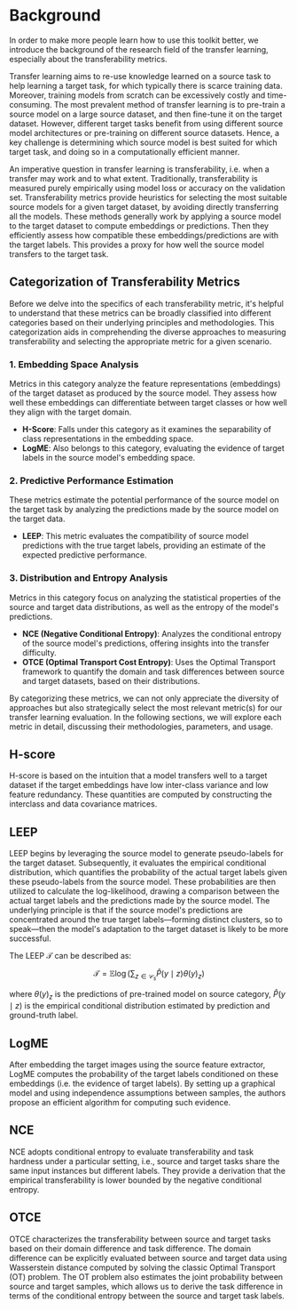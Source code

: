 # Background

In order to make more people learn how to use this toolkit better, we introduce the background of the research field of the transfer learning, especially about the transferability metrics.

Transfer learning aims to re-use knowledge learned on a source task to help learning a target task, for which typically there is scarce training data. Moreover, training models from scratch can be excessively costly and time-consuming. The most prevalent method of transfer learning is to pre-train a source model on a large source dataset, and then fine-tune it on the target dataset. However, different target tasks benefit from using different source model architectures or pre-training on different source datasets. Hence, a key challenge is determining which source model is best suited for which target task, and doing so in a computationally efficient manner.

An imperative question in transfer learning is transferability, i.e. when a transfer may work and to what extent. Traditionally, transferability is measured purely empirically using model loss or accuracy on the validation set. Transferability metrics provide heuristics for selecting the most suitable source models for a given target dataset, by avoiding directly transferring all the models. These methods generally work by applying a source model to the target dataset to compute embeddings or predictions. Then they efficiently assess how compatible these embeddings/predictions are with the target labels. This provides a proxy for how well the source model transfers to the target task.

## Categorization of Transferability Metrics

Before we delve into the specifics of each transferability metric, it's helpful to understand that these metrics can be broadly classified into different categories based on their underlying principles and methodologies. This categorization aids in comprehending the diverse approaches to measuring transferability and selecting the appropriate metric for a given scenario.

### 1. Embedding Space Analysis

Metrics in this category analyze the feature representations (embeddings) of the target dataset as produced by the source model. They assess how well these embeddings can differentiate between target classes or how well they align with the target domain.

- **H-Score**: Falls under this category as it examines the separability of class representations in the embedding space.
- **LogME**: Also belongs to this category, evaluating the evidence of target labels in the source model's embedding space.

### 2. Predictive Performance Estimation

These metrics estimate the potential performance of the source model on the target task by analyzing the predictions made by the source model on the target data.

- **LEEP**: This metric evaluates the compatibility of source model predictions with the true target labels, providing an estimate of the expected predictive performance.

### 3. Distribution and Entropy Analysis

Metrics in this category focus on analyzing the statistical properties of the source and target data distributions, as well as the entropy of the model's predictions.

- **NCE (Negative Conditional Entropy)**: Analyzes the conditional entropy of the source model's predictions, offering insights into the transfer difficulty.
- **OTCE (Optimal Transport Cost Entropy)**: Uses the Optimal Transport framework to quantify the domain and task differences between source and target datasets, based on their distributions.

By categorizing these metrics, we can not only appreciate the diversity of approaches but also strategically select the most relevant metric(s) for our transfer learning evaluation. In the following sections, we will explore each metric in detail, discussing their methodologies, parameters, and usage.


## H-score
H-score is based on the intuition that a model transfers well to a target dataset if the target embeddings have low inter-class variance and low feature redundancy. These quantities are computed by constructing the interclass and data covariance matrices. 
## LEEP  
LEEP begins by leveraging the source model to generate pseudo-labels for the target dataset. Subsequently, it evaluates the empirical conditional distribution, which quantifies the probability of the actual target labels given these pseudo-labels from the source model. These probabilities are then utilized to calculate the log-likelihood, drawing a comparison between the actual target labels and the predictions made by the source model. The underlying principle is that if the source model's predictions are concentrated around the true target labels—forming distinct clusters, so to speak—then the model's adaptation to the target dataset is likely to be more successful.

The LEEP $\mathcal{T}$ can be described as:

$$
\mathcal{T}=\mathbb{E}\log \left(\sum_{z \in \mathcal{C}_s} \hat{P}\left(y \mid z\right) \theta\left(y \right)_{z}\right)
$$

where $\theta\left(y\right)_{z}$ is the predictions of pre-trained model on source category, $\hat{P}\left(y \mid z\right)$ is the empirical conditional distribution estimated by prediction and ground-truth label.

## LogME 
After embedding the target images using the source feature extractor, LogME computes the probability of the target labels conditioned on these embeddings (i.e. the evidence of target labels). By setting up a graphical model and using independence assumptions between samples, the authors propose an efficient algorithm for computing such evidence.
## NCE
NCE adopts conditional entropy to evaluate transferability and task hardness under a particular setting, i.e., source and target tasks share the same input instances but different labels. They provide a derivation that the empirical transferability is lower bounded by the negative conditional entropy.
## OTCE
OTCE characterizes the transferability between source and target tasks based on their domain difference and task difference. The domain difference can be explicitly evaluated between source and target data using Wasserstein distance computed by solving the classic Optimal Transport (OT) problem. The OT problem also estimates the joint probability between source and target samples, which allows us to derive the task difference in terms of the conditional entropy between the source and target task labels.
